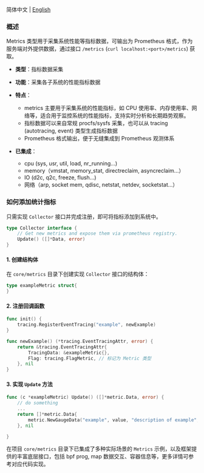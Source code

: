 简体中文 | [English](./how-to-add-metrcis.md)

### 概述

Metrics 类型用于采集系统性能等指标数据，可输出为 Prometheus 格式，作为服务端对外提供数据，通过接口 `/metrics` (`curl localhost:<port>/metrics`) 获取。

- **类型**：指标数据采集
- **功能**：采集各子系统的性能指标数据
- **特点**：
  - metrics 主要用于采集系统的性能指标，如 CPU 使用率、内存使用率、网络等，适合用于监控系统的性能指标，支持实时分析和长期趋势观察。
  - 指标数据可以来自常规 procfs/sysfs 采集，也可以从 tracing (autotracing, event) 类型生成指标数据
  - Prometheus 格式输出，便于无缝集成到 Prometheus 观测体系
 
- **已集成**：
    - cpu (sys, usr, util, load, nr_running...)
    - memory（vmstat, memory_stat, directreclaim, asyncreclaim...）
    - IO (d2c, q2c, freeze, flush...)
    - 网络（arp, socket mem, qdisc, netstat, netdev, socketstat...）

### 如何添加统计指标

只需实现 `Collector` 接口并完成注册，即可将指标添加到系统中。

```go
type Collector interface {
    // Get new metrics and expose them via prometheus registry.
    Update() ([]*Data, error)
}
```

#### 1. 创建结构体
在 `core/metrics` 目录下创建实现 `Collector` 接口的结构体：

```go
type exampleMetric struct{
}
```

#### 2. 注册回调函数
```go
func init() {
    tracing.RegisterEventTracing("example", newExample)
}

func newExample() (*tracing.EventTracingAttr, error) {
    return &tracing.EventTracingAttr{
        TracingData: &exampleMetric{},
        Flag: tracing.FlagMetric, // 标记为 Metric 类型
    }, nil
}

```

#### 3. 实现 `Update` 方法

```go
func (c *exampleMetric) Update() ([]*metric.Data, error) {
    // do something
    ...
	return []*metric.Data{
		metric.NewGaugeData("example", value, "description of example", nil),
	}, nil

}
```

在项目 `core/metrics` 目录下已集成了多种实际场景的 `Metrics` 示例，以及框架提供的丰富底层接口，包括 bpf prog, map 数据交互、容器信息等，更多详情可参考对应代码实现。
